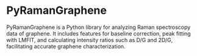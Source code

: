 # PyRamanGraphene
PyRamanGraphene is a Python library for analyzing Raman spectroscopy data of graphene. It includes features for baseline correction, peak fitting with LMFIT, and calculating intensity ratios such as D/G and 2D/G, facilitating accurate graphene characterization.
